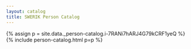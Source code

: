 ```yaml
---
layout: catalog
title: SWERIK Person Catalog
---
```

{% assign p = site.data._person-catalog.i-7RANi7hARJ4G79kCRF1yeQ %}
{% include person-catalog.html p=p %}

